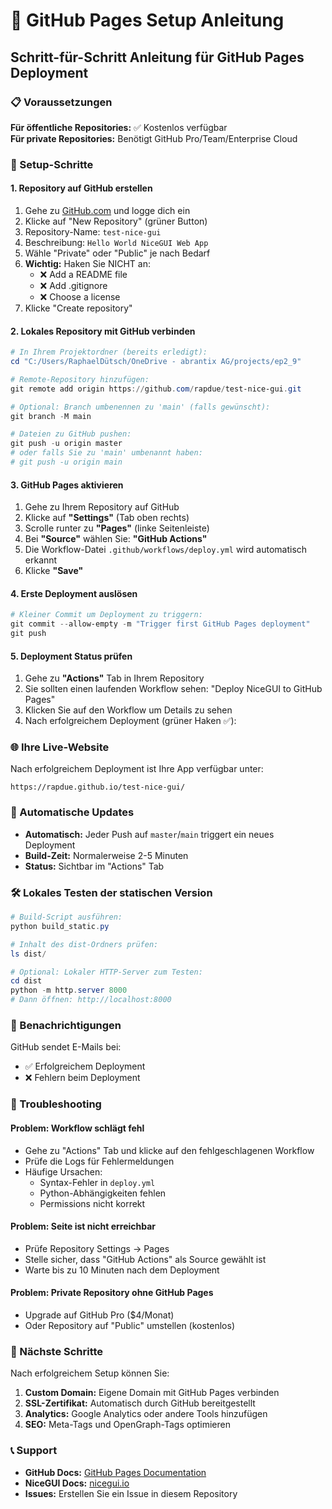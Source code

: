 # 🚀 GitHub Pages Setup Anleitung

## Schritt-für-Schritt Anleitung für GitHub Pages Deployment

### 📋 Voraussetzungen

**Für öffentliche Repositories:** ✅ Kostenlos verfügbar  
**Für private Repositories:** Benötigt GitHub Pro/Team/Enterprise Cloud

### 🔧 Setup-Schritte

#### 1. Repository auf GitHub erstellen

1. Gehe zu [GitHub.com](https://github.com) und logge dich ein
2. Klicke auf "New Repository" (grüner Button)
3. Repository-Name: `test-nice-gui`
4. Beschreibung: `Hello World NiceGUI Web App`
5. Wähle "Private" oder "Public" je nach Bedarf
6. **Wichtig:** Haken Sie NICHT an:
   - ❌ Add a README file
   - ❌ Add .gitignore
   - ❌ Choose a license
7. Klicke "Create repository"

#### 2. Lokales Repository mit GitHub verbinden

```powershell
# In Ihrem Projektordner (bereits erledigt):
cd "C:/Users/RaphaelDütsch/OneDrive - abrantix AG/projects/ep2_9"

# Remote-Repository hinzufügen:
git remote add origin https://github.com/rapdue/test-nice-gui.git

# Optional: Branch umbenennen zu 'main' (falls gewünscht):
git branch -M main

# Dateien zu GitHub pushen:
git push -u origin master
# oder falls Sie zu 'main' umbenannt haben:
# git push -u origin main
```

#### 3. GitHub Pages aktivieren

1. Gehe zu Ihrem Repository auf GitHub
2. Klicke auf **"Settings"** (Tab oben rechts)
3. Scrolle runter zu **"Pages"** (linke Seitenleiste)
4. Bei **"Source"** wählen Sie: **"GitHub Actions"**
5. Die Workflow-Datei `.github/workflows/deploy.yml` wird automatisch erkannt
6. Klicke **"Save"**

#### 4. Erste Deployment auslösen

```powershell
# Kleiner Commit um Deployment zu triggern:
git commit --allow-empty -m "Trigger first GitHub Pages deployment"
git push
```

#### 5. Deployment Status prüfen

1. Gehe zu **"Actions"** Tab in Ihrem Repository
2. Sie sollten einen laufenden Workflow sehen: "Deploy NiceGUI to GitHub Pages"
3. Klicken Sie auf den Workflow um Details zu sehen
4. Nach erfolgreichem Deployment (grüner Haken ✅):

### 🌐 Ihre Live-Website

Nach erfolgreichem Deployment ist Ihre App verfügbar unter:
```
https://rapdue.github.io/test-nice-gui/
```

### 🔄 Automatische Updates

- **Automatisch:** Jeder Push auf `master`/`main` triggert ein neues Deployment
- **Build-Zeit:** Normalerweise 2-5 Minuten
- **Status:** Sichtbar im "Actions" Tab

### 🛠️ Lokales Testen der statischen Version

```powershell
# Build-Script ausführen:
python build_static.py

# Inhalt des dist-Ordners prüfen:
ls dist/

# Optional: Lokaler HTTP-Server zum Testen:
cd dist
python -m http.server 8000
# Dann öffnen: http://localhost:8000
```

### 📧 Benachrichtigungen

GitHub sendet E-Mails bei:
- ✅ Erfolgreichem Deployment
- ❌ Fehlern beim Deployment

### 🚨 Troubleshooting

#### Problem: Workflow schlägt fehl
- Gehe zu "Actions" Tab und klicke auf den fehlgeschlagenen Workflow
- Prüfe die Logs für Fehlermeldungen
- Häufige Ursachen:
  - Syntax-Fehler in `deploy.yml`
  - Python-Abhängigkeiten fehlen
  - Permissions nicht korrekt

#### Problem: Seite ist nicht erreichbar
- Prüfe Repository Settings → Pages
- Stelle sicher, dass "GitHub Actions" als Source gewählt ist
- Warte bis zu 10 Minuten nach dem Deployment

#### Problem: Private Repository ohne GitHub Pages
- Upgrade auf GitHub Pro ($4/Monat)
- Oder Repository auf "Public" umstellen (kostenlos)

### 🎯 Nächste Schritte

Nach erfolgreichem Setup können Sie:
1. **Custom Domain:** Eigene Domain mit GitHub Pages verbinden
2. **SSL-Zertifikat:** Automatisch durch GitHub bereitgestellt
3. **Analytics:** Google Analytics oder andere Tools hinzufügen
4. **SEO:** Meta-Tags und OpenGraph-Tags optimieren

### 📞 Support

- **GitHub Docs:** [GitHub Pages Documentation](https://docs.github.com/en/pages)
- **NiceGUI Docs:** [nicegui.io](https://nicegui.io/)
- **Issues:** Erstellen Sie ein Issue in diesem Repository